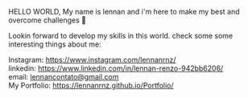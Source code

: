 HELLO WORLD, My name is lennan and i'm here to make my best and overcome challenges 🐺

Lookin forward to develop my skills in this world. 
check some some interesting things about me:

Instagram: https://www.instagram.com/lennanrnz/ <br>
linkedin: https://www.linkedin.com/in/lennan-renzo-942bb6206/<br>
email: lennancontato@gmail.com<br>
My Portfolio: https://lennanrnz.github.io/Portfolio/ 
